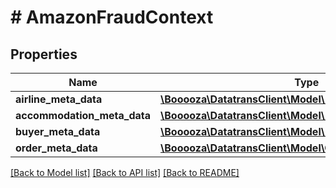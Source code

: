 # # AmazonFraudContext

## Properties

Name | Type | Description | Notes
------------ | ------------- | ------------- | -------------
**airline_meta_data** | [**\Booooza\DatatransClient\Model\AirlineMetaData**](AirlineMetaData.md) |  | [optional]
**accommodation_meta_data** | [**\Booooza\DatatransClient\Model\AccommodationMetaData**](AccommodationMetaData.md) |  | [optional]
**buyer_meta_data** | [**\Booooza\DatatransClient\Model\BuyerMetaData**](BuyerMetaData.md) |  | [optional]
**order_meta_data** | [**\Booooza\DatatransClient\Model\OrderMetaData**](OrderMetaData.md) |  | [optional]

[[Back to Model list]](../../README.md#models) [[Back to API list]](../../README.md#endpoints) [[Back to README]](../../README.md)
